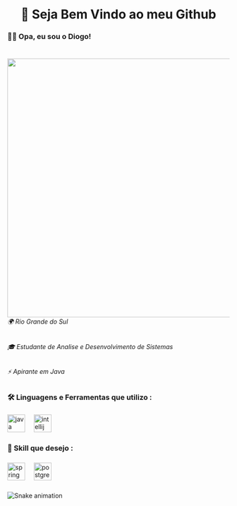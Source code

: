 <h1 align="center">👾 Seja Bem Vindo ao meu Github</h1>

###

<h3 align="left">🐱‍🏍 Opa, eu sou o Diogo!</h3>

###

<br clear="both">

<img align="right" height="586" src="https://cdn.discordapp.com/attachments/1344782252046815264/1344782433073102899/banner-github.png?ex=67c229bc&is=67c0d83c&hm=087c639f4476b69010756f2b4eb90fe48b416c37c74b0faeb834b9f8b6ae61f4&"  />

###

<h6 align="left">🌍 Rio Grande do Sul</h6>

###

<h6 align="left">🎓 Estudante de Analise e Desenvolvimento de Sistemas</h6>

###

<h6 align="left">⚡ Apirante em Java</h6>

###

<h3 align="left">🛠 Linguagens e Ferramentas que utilizo :</h3>

###

<div align="left">
  <img src="https://cdn.jsdelivr.net/gh/devicons/devicon/icons/java/java-original.svg" height="40" alt="java logo"  />
  <img width="12" />
  <img src="https://cdn.jsdelivr.net/gh/devicons/devicon/icons/intellij/intellij-original.svg" height="40" alt="intellij logo"  />
</div>

###

<h3 align="left">🚀 Skill que desejo :</h3>

###

<div align="left">
  <img src="https://cdn.jsdelivr.net/gh/devicons/devicon/icons/spring/spring-original.svg" height="40" alt="spring logo"  />
  <img width="12" />
  <img src="https://cdn.jsdelivr.net/gh/devicons/devicon/icons/postgresql/postgresql-original.svg" height="40" alt="postgresql logo"  />
</div>

###

<img src="https://raw.githubusercontent.com/DIVIE1RA/DIVIE1RA/output/snake.svg" alt="Snake animation" />

###
